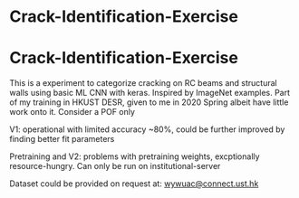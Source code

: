 # Crack-Identification-Exercise
# Crack-Identification-Exercise

This is a experiment to categorize cracking on RC beams and structural walls
using basic ML CNN with keras. Inspired by ImageNet examples.
Part of my training in HKUST DESR, given to me in 2020 Spring albeit have little work onto it.
Consider a POF only

V1: operational with limited accuracy ~80%, could be further improved by finding better fit parameters

Pretraining and V2: problems with pretraining weights, excptionally resource-hungry. Can only be run on institutional-server

Dataset could be provided on request at: wywuac@connect.ust.hk
